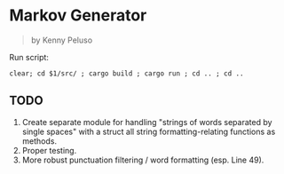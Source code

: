 # Markov Generator

> by Kenny Peluso

Run script:

`clear; cd $1/src/ ; cargo build ; cargo run ; cd .. ; cd ..`

## TODO

1. Create separate module for handling "strings of words separated by single spaces" with a struct all string formatting-relating functions as methods.
2. Proper testing.
3. More robust punctuation filtering / word formatting (esp. Line 49).
